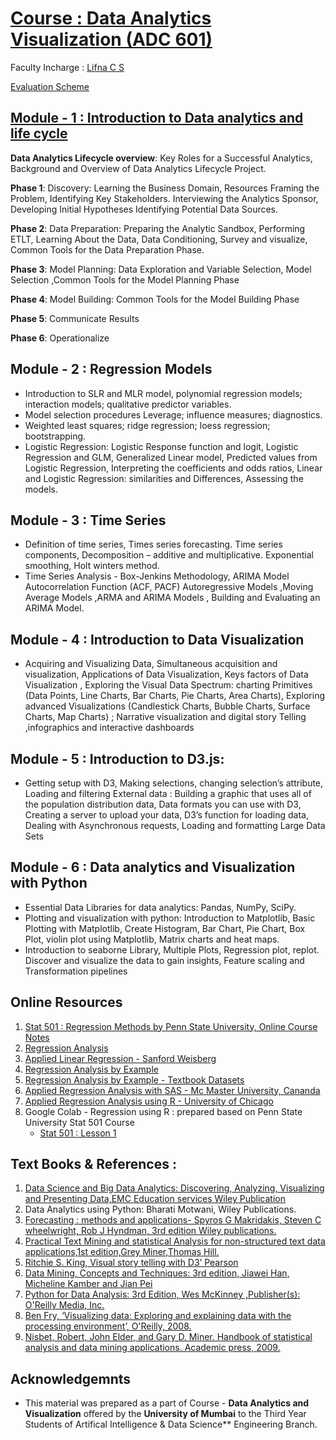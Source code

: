 # [Course : Data Analytics Visualization (ADC 601)](https://drive.google.com/file/d/16K5JdFv1x_A-EHbV-RSb-_g00qGkCbsF/view?usp=sharing)
Faculty Incharge : [Lifna C S](mailto:lifna.cs@ves.ac.in)

[Evaluation Scheme](https://github.com/LifnaJos/ADC601-Data-Analytics-Visualization/blob/main/PPTs/DAV_Scheme.pdf)
## [Module - 1 : Introduction to Data analytics and life cycle](https://github.com/LifnaJos/ADC601-Data-Analytics-Visualization/blob/main/PPTs/M1_DAV.pdf)

**Data Analytics Lifecycle overview**: Key Roles for a Successful Analytics, Background and Overview of Data Analytics Lifecycle Project.  

**Phase 1**: Discovery: Learning the Business Domain, Resources Framing the Problem, Identifying Key Stakeholders. Interviewing the Analytics Sponsor, Developing Initial Hypotheses Identifying Potential Data Sources.

**Phase 2**: Data Preparation: Preparing the Analytic Sandbox, Performing ETLT, Learning About the Data, Data Conditioning, Survey and visualize, Common Tools for the Data Preparation Phase.

**Phase 3**: Model Planning: Data Exploration and Variable Selection, Model Selection ,Common Tools for the Model Planning Phase

**Phase 4**: Model Building: Common Tools for the Model Building Phase

**Phase 5**: Communicate Results

**Phase 6**: Operationalize

## Module - 2  : Regression Models
- Introduction to SLR and MLR model, polynomial regression models; interaction models; qualitative predictor variables.
- Model selection procedures Leverage; influence measures; diagnostics.
- Weighted least squares; ridge regression; loess regression; bootstrapping.
- Logistic Regression: Logistic Response function and logit, Logistic Regression and GLM, Generalized Linear model, Predicted values from Logistic Regression, Interpreting the coefficients and odds ratios, Linear and Logistic Regression: similarities and Differences, Assessing the models.

## Module - 3 : Time Series
- Definition of time series, Times series forecasting. Time series components, Decomposition – additive and multiplicative. Exponential smoothing, Holt winters method.
- Time Series Analysis - Box-Jenkins Methodology, ARIMA Model Autocorrelation Function (ACF, PACF) Autoregressive Models ,Moving Average Models ,ARMA and ARIMA Models , Building and Evaluating an ARIMA Model.

## Module - 4 : Introduction to Data Visualization
- Acquiring and Visualizing Data, Simultaneous acquisition and visualization, Applications of Data Visualization, Keys factors of Data Visualization , Exploring the Visual Data Spectrum: charting Primitives (Data Points, Line Charts, Bar Charts, Pie Charts, Area Charts), Exploring advanced Visualizations (Candlestick Charts, Bubble Charts, Surface Charts, Map Charts) ; Narrative visualization and digital story Telling ,infographics and interactive dashboards
  
## Module  - 5 : Introduction to D3.js:
- Getting setup with D3, Making selections, changing selection’s attribute, Loading and filtering External data : Building a graphic that uses all of the population distribution data, Data formats you can use with D3, Creating a server to upload your data, D3’s function for loading data, Dealing with Asynchronous requests, Loading and formatting Large Data Sets 

## Module  - 6 : Data analytics and Visualization with Python
- Essential Data Libraries for data analytics: Pandas, NumPy, SciPy.
- Plotting and visualization with python: Introduction to Matplotlib, Basic Plotting with Matplotlib, Create Histogram, Bar Chart, Pie Chart, Box Plot, violin plot using Matplotlib, Matrix charts and heat maps.
- Introduction to seaborne Library, Multiple Plots, Regression plot, replot. Discover and visualize the data to gain insights, Feature scaling and Transformation pipelines

## Online Resources 
1. [Stat 501 : Regression Methods by  Penn State University, Online Course Notes](https://online.stat.psu.edu/stat501/)
2. [Regression Analysis](https://archive.nptel.ac.in/courses/111/105/111105042/)
3. [Applied Linear Regression - Sanford Weisberg](https://www.stat.purdue.edu/~qfsong/teaching/525/book/Weisberg-Applied-Linear-Regression-Wiley.pdf)
4. [Regression Analysis by Example](https://sadbhavnapublications.org/research-enrichment-material/2-Statistical-Books/Regression-Analysis-by-Example.pdf)
5. [Regression Analysis by Example - Textbook Datasets](https://www1.aucegypt.edu/faculty/hadi/RABE5/)
6. [Applied Regression Analysis with SAS - Mc Master University, Cananda](https://ms.mcmaster.ca/canty/teaching/stat3a03/)
7. [Applied Regression Analysis using R - University of Chicago](https://www.stat.uchicago.edu/~yibi/teaching/stat224/)
8. Google Colab - Regression using R : prepared based on Penn State University Stat 501 Course
   - [Stat 501 : Lesson 1](https://github.com/LifnaJos/ADC601-Data-Analytics-Visualization/blob/main/PPTs/Stat501_Lesson_1.ipynb)

     
## Text Books & References :
1. [Data Science and Big Data Analytics: Discovering, Analyzing, Visualizing and Presenting Data,EMC Education services Wiley Publication](https://bhavanakhivsara.files.wordpress.com/2018/06/data-science-and-big-data-analy-nieizv_book.pdf)
2. Data Analytics using Python: Bharati Motwani, Wiley Publications.
3. [Forecasting : methods and applications- Spyros G Makridakis, Steven C wheelwright, Rob J Hyndman, 3rd edition Wiley publications.](https://seriesdetiempo.files.wordpress.com/2013/01/lectura-para-clase-del-5-de-febrero-2013.pdf)
4. [Practical Text Mining and statistical Analysis for non-structured text data applications,1st edition,Grey Miner,Thomas Hill.](https://www.google.co.in/books/edition/Practical_Text_Mining_and_Statistical_An/SM94BMsy50gC?hl=en&gbpv=1&pg=PA880&printsec=frontcover)
5. [Ritchie S. King, Visual story telling with D3’ Pearson](https://www.google.co.in/books/edition/Visual_Storytelling_with_D3/JUNYBAAAQBAJ?hl=en&gbpv=1&dq=Ritchie%20S.%20King%2C%20Visual%20story%20telling%20with%20D3%E2%80%99%20Pearson&pg=PA1&printsec=frontcover)
6. [Data Mining, Concepts and Techniques: 3rd edition, Jiawei Han, Micheline Kamber and Jian Pei](https://myweb.sabanciuniv.edu/rdehkharghani/files/2016/02/The-Morgan-Kaufmann-Series-in-Data-Management-Systems-Jiawei-Han-Micheline-Kamber-Jian-Pei-Data-Mining.-Concepts-and-Techniques-3rd-Edition-Morgan-Kaufmann-2011.pdf)
7. [Python for Data Analysis: 3rd Edition, Wes McKinney ,Publisher(s): O'Reilly Media, Inc.](https://bedford-computing.co.uk/learning/wp-content/uploads/2015/10/Python-for-Data-Analysis.pdf)
8. [Ben Fry, ‘Visualizing data: Exploring and explaining data with the processing environment’, O'Reilly, 2008.](https://media.espora.org/mgoblin_media/media_entries/1633/Visualizing_Data.pdf)
9. [Nisbet, Robert, John Elder, and Gary D. Miner. Handbook of statistical analysis and data mining applications. Academic press, 2009.](http://repo.darmajaya.ac.id/4157/1/Handbook%20of%20statistical%20analysis%20and%20data%20mining%20applications%20%28%20PDFDrive%20%29.pdf)

## Acknowledgemnts
* This material was prepared as a part of Course - **Data Analytics and Visualization** offered by the **University of Mumbai** to the Third Year Students of Artifical Intelligence & Data Science** Engineering Branch.
